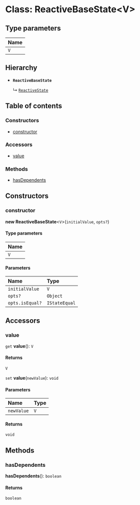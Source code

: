 # Class: ReactiveBaseState\<V>

## Type parameters

| Name |
| :------ |
| `V` |

## Hierarchy

* **`ReactiveBaseState`**

  ↳ [`ReactiveState`](/en/auto-docs/free-layout-editor/classes/ReactiveState.md)

## Table of contents

### Constructors

* [constructor](/en/auto-docs/free-layout-editor/classes/ReactiveBaseState.md#constructor)

### Accessors

* [value](/en/auto-docs/free-layout-editor/classes/ReactiveBaseState.md#value)

### Methods

* [hasDependents](/en/auto-docs/free-layout-editor/classes/ReactiveBaseState.md#hasdependents)

## Constructors

### constructor

**new ReactiveBaseState**<`V`>(`initialValue`, `opts?`)

#### Type parameters

| Name |
| :------ |
| `V` |

#### Parameters

| Name | Type |
| :------ | :------ |
| `initialValue` | `V` |
| `opts?` | `Object` |
| `opts.isEqual?` | `IStateEqual` |

## Accessors

### value

`get` **value**(): `V`

#### Returns

`V`

`set` **value**(`newValue`): `void`

#### Parameters

| Name | Type |
| :------ | :------ |
| `newValue` | `V` |

#### Returns

`void`

## Methods

### hasDependents

**hasDependents**(): `boolean`

#### Returns

`boolean`
